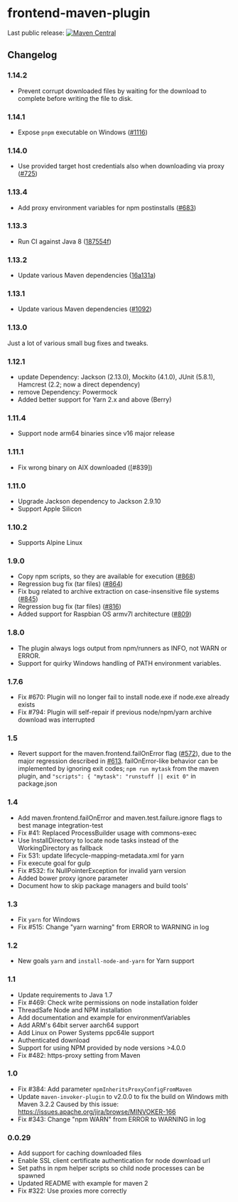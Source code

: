# frontend-maven-plugin

Last public release: [![Maven Central](https://maven-badges.herokuapp.com/maven-central/com.github.eirslett/frontend-maven-plugin/badge.svg?style=flat)](https://maven-badges.herokuapp.com/maven-central/com.github.eirslett/frontend-maven-plugin/)

## Changelog

### 1.14.2

* Prevent corrupt downloaded files by waiting for the download to complete before writing the file to disk.

### 1.14.1

* Expose `pnpm` executable on Windows ([#1116](https://github.com/eirslett/frontend-maven-plugin/pull/1116))

### 1.14.0

* Use provided target host credentials also when downloading via proxy ([#725](https://github.com/eirslett/frontend-maven-plugin/pull/725))

### 1.13.4

* Add proxy environment variables for npm postinstalls ([#683](https://github.com/eirslett/frontend-maven-plugin/pull/683))

### 1.13.3

* Run CI against Java 8 ([187554f](https://github.com/eirslett/frontend-maven-plugin/commit/187554f87cf9169df8a1f5b73ac841ca6ffde9d5))

### 1.13.2

* Update various Maven dependencies ([16a131a](https://github.com/eirslett/frontend-maven-plugin/commit/16a131aa269c0e38ecb12dc0aa1f0021d60c34c4))

### 1.13.1

* Update various Maven dependencies ([#1092](https://github.com/eirslett/frontend-maven-plugin/pull/1092))

### 1.13.0

Just a lot of various small bug fixes and tweaks.

### 1.12.1

* update Dependency: Jackson (2.13.0), Mockito (4.1.0), JUnit (5.8.1), Hamcrest (2.2; now a direct dependency)
* remove Dependency: Powermock
* Added better support for Yarn 2.x and above (Berry)

### 1.11.4
* Support node arm64 binaries since v16 major release

### 1.11.1

* Fix wrong binary on AIX downloaded ([#839])

### 1.11.0

* Upgrade Jackson dependency to Jackson 2.9.10
* Support Apple Silicon

### 1.10.2

* Supports Alpine Linux

### 1.9.0

* Copy npm scripts, so they are available for execution ([#868](https://github.com/eirslett/frontend-maven-plugin/pull/868))
* Regression bug fix (tar files) ([#864](https://github.com/eirslett/frontend-maven-plugin/pull/864))
* Fix bug related to archive extraction on case-insensitive file systems ([#845](https://github.com/eirslett/frontend-maven-plugin/pull/843))
* Regression bug fix (tar files) ([#816](https://github.com/eirslett/frontend-maven-plugin/pull/816))
* Added support for Raspbian OS armv7l architecture ([#809](https://github.com/eirslett/frontend-maven-plugin/pull/809))

### 1.8.0

* The plugin always logs output from npm/runners as INFO, not WARN or ERROR.
* Support for quirky Windows handling of PATH environment variables.

### 1.7.6

* Fix #670: Plugin will no longer fail to install node.exe if node.exe already exists 
* Fix #794: Plugin will self-repair if previous node/npm/yarn archive download was interrupted

### 1.5

* Revert support for the maven.frontend.failOnError flag ([#572](https://github.com/eirslett/frontend-maven-plugin/pull/572)), due to
the major regression described in [#613](https://github.com/eirslett/frontend-maven-plugin/issues/613).
failOnError-like behavior can be implemented by ignoring exit codes;
`npm run mytask` from the maven plugin, and `"scripts": { "mytask": "runstuff || exit 0"` in package.json

### 1.4

* Add maven.frontend.failOnError and maven.test.failure.ignore flags to best manage integration-test
* Fix #41: Replaced ProcessBuilder usage with commons-exec
* Use InstallDirectory to locate node tasks instead of the WorkingDirectory as fallback
* Fix 531: update lifecycle-mapping-metadata.xml for yarn
* Fix execute goal for gulp
* Fix #532: fix NullPointerException for invalid yarn version
* Added bower proxy ignore parameter
* Document how to skip package managers and build tools'

### 1.3

* Fix `yarn` for Windows
* Fix #515: Change "yarn warning" from ERROR to WARNING in log

### 1.2

* New goals `yarn` and `install-node-and-yarn` for Yarn support 

### 1.1

* Update requirements to Java 1.7
* Fix #469: Check write permissions on node installation folder
* ThreadSafe Node and NPM installation
* Add documentation and example for environmentVariables 
* Add ARM's 64bit server aarch64 support
* Add Linux on Power Systems ppc64le support
* Authenticated download
* Support for using NPM provided by node versions >4.0.0
* Fix #482: https-proxy setting from Maven

### 1.0

* Fix #384: Add parameter `npmInheritsProxyConfigFromMaven` 
* Update `maven-invoker-plugin` to v2.0.0 to fix the build on Windows mith Maven 3.2.2
  Caused by this issue: https://issues.apache.org/jira/browse/MINVOKER-166
* Fix #343: Change "npm WARN" from ERROR to WARNING in log


### 0.0.29

* Add support for caching downloaded files
* Enable SSL client certificate authentication for node download url
* Set paths in npm helper scripts so child node processes can be spawned
* Updated README with example for maven 2
* Fix #322: Use proxies more correctly
